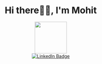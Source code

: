<h1 align = "center"> Hi there👋🏼, I'm Mohit</h1>
<div style="width:100%;height:0;padding-bottom:100%;position:relative;">
<div align = "center" >
<img src="https://media.giphy.com/media/RN8FdaB6T1bkkI5n4I/giphy.gif" width = "100"></img>
</div>

<div align="center">
  <a href="ttps://www.linkedin.com/in/mlohani2/">
    <img src="https://img.shields.io/badge/LinkedIn-blue?style=for-the-badge&logo=linkedin&logoColor=white" alt="LinkedIn Badge"/>
  </a>
</div>
